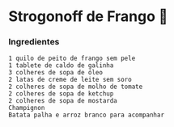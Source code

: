 # Strogonoff de Frango :chicken:

### Ingredientes

	1 quilo de peito de frango sem pele
	1 tablete de caldo de galinha
	3 colheres de sopa de óleo
	2 latas de creme de leite sem soro
	2 colheres de sopa de molho de tomate
	2 colheres de sopa de ketchup
	2 colheres de sopa de mostarda
	Champignon
	Batata palha e arroz branco para acompanhar


